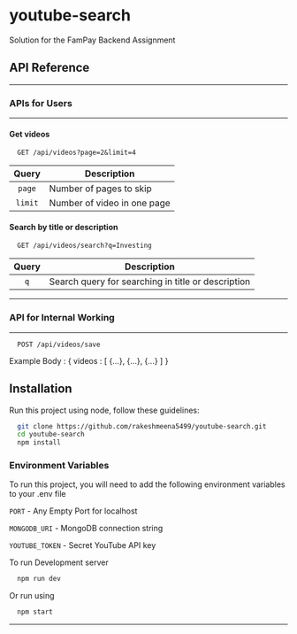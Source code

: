 # youtube-search

Solution for the FamPay Backend Assignment

## API Reference

---

### APIs for Users

---

#### Get videos

```http
  GET /api/videos?page=2&limit=4
```

|  Query  | Description                 |
| :-----: | --------------------------- |
| `page`  | Number of pages to skip     |
| `limit` | Number of video in one page |

#### Search by title or description

```http
  GET /api/videos/search?q=Investing
```

| Query | Description                                        |
| :---: | -------------------------------------------------- |
|  `q`  | Search query for searching in title or description |

---

### API for Internal Working

---

```http
  POST /api/videos/save
```

Example Body :
{
videos : [
{...},
{...},
{...}
]
}

## Installation

Run this project using node, follow these guidelines:

```bash
  git clone https://github.com/rakeshmeena5499/youtube-search.git
  cd youtube-search
  npm install
```

### Environment Variables

To run this project, you will need to add the following environment variables to your .env file

`PORT` - Any Empty Port for localhost

`MONGODB_URI` - MongoDB connection string

`YOUTUBE_TOKEN` - Secret YouTube API key

  
To run Development server
  
```bash
  npm run dev
```

Or run using

```bash
  npm start
```

---